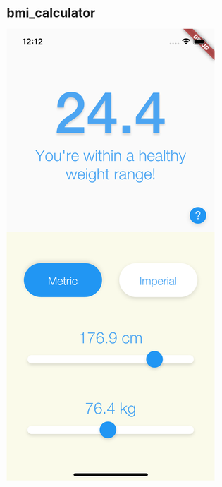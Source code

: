 # bmi_calculator
![BMI Calculator Screenshot](https://github.com/khaledassaf/bmi_calculator/blob/master/template/iPhone%20X.png)
